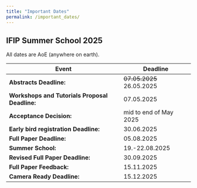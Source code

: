 ```yaml
---
title: "Important Dates"
permalink: /important_dates/
---
```


## IFIP Summer School 2025

All dates are AoE (anywhere on earth).

| Event | Deadline |
| -- | -- |
| **Abstracts Deadline:** | ~~07.05.2025~~ 26.05.2025|
| **Workshops and Tutorials Proposal Deadline:** | 07.05.2025 |
| **Acceptance Decision:** | mid to end of May 2025 |
| **Early bird registration Deadline:** | 30.06.2025 |
| **Full Paper Deadline:** | 05.08.2025 |
| **Summer School:** | 19.-22.08.2025 |
| **Revised Full Paper Deadline:** | 30.09.2025 |
| **Full Paper Feedback:** | 15.11.2025 |
| **Camera Ready Deadline:** | 15.12.2025 |



